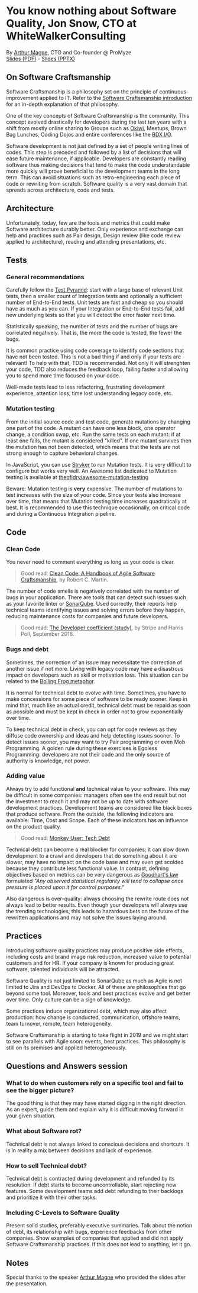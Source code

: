 # You know nothing about Software Quality, Jon Snow, CTO at WhiteWalkerConsulting
By [Arthur Magne](https://twitter.com/ArthurMagne), CTO and Co-founder @ ProMyze  
[Slides (PDF)](/assets/slides/2019-04-16_You-know-nothing-software-quality/slides.pdf) - [Slides (PPTX)](/assets/slides/2019-04-16_You-know-nothing-software-quality/slides.pptx)

## On Software Craftsmanship

Software Craftsmanship is a philosophy set on the principle of continuous improvement applied to IT. Refer to the [Software Craftsmanship introduction](/meetups/okiwi-bdx/2019-03-19_Software-craftsmanship-back-to-basics.md) for an in-depth explanation of that philosophy.

One of the key concepts of Software Craftsmanship is the community. This concept evolved drastically for developers during the last ten years with a shift from mostly online sharing to Groups such as [Okiwi](https://okiwi.org/), Meetups, Brown Bag Lunches, Coding Dojos and entire conferences like the [BDX I/O](https://www.bdx.io/).

Software development is not just defined by a set of people writing lines of codes. This step is preceded and followed by a list of decisions that will ease future maintenance, if applicable. Developers are constantly reading software thus making decisions that tend to make the code understandable more quickly will prove beneficial to the development teams in the long term. This can avoid situations such as retro-engineering each piece of code or rewriting from scratch. Software quality is a very vast domain that spreads across architecture, code and tests.

## Architecture

Unfortunately, today, few are the tools and metrics that could make Software architecture durably better. Only experience and exchange can help and practices such as Pair design, Design review (like code review applied to architecture), reading and attending presentations, etc.

## Tests
### General recommendations

Carefully follow the [Test Pyramid](https://testpyramid.com/): start with a large base of relevant Unit tests, then a smaller count of Integration tests and optionally a sufficient number of End-to-End tests. Unit tests are fast and cheap so you should have as much as you can. If your Integration or End-to-End tests fail, add new underlying tests so that you will detect the error faster next time.

Statistically speaking, the number of tests and the number of bugs are correlated negatively. That is, the more the code is tested, the fewer the bugs.

It is common practice using code coverage to identify code sections that have not been tested. This is not a bad thing if and only if your tests are relevant! To help with that, TDD is recommended. Not only it will strenghten your code, TDD also reduces the feedback loop, failing faster and allowing you to spend more time focused on your code.

Well-made tests lead to less refactoring, frustrating development experience, attention loss, time lost understanding legacy code, etc.

### Mutation testing

From the initial source code and test code, generate mutations by changing one part of the code. A mutant can have one less block, one operator change, a condition swap, etc. Run the same tests on each mutant: if at least one fails, the mutant is considered "killed". If one mutant survives then the mutation has not been detected, which means that the tests are not strong enough to capture behavioral changes.

In JavaScript, you can use [Stryker](https://stryker-mutator.io/) to run Mutation tests. It is very difficult to configure but works very well. An Awesome list dedicated to Mutation testing is available at [theofidry/awesome-mutation-testing](https://github.com/theofidry/awesome-mutation-testing)

Beware: Mutation testing is **very** expensive. The number of mutations to test increases with the size of your code. Since your tests also increase over time, that means that Mutation testing time increases quadratically at best. It is recommended to use this technique occasionally, on critical code and during a Continuous Integration pipeline.

## Code

### Clean Code

You never need to comment everything as long as your code is clear.

> Good read: [Clean Code: A Handbook of Agile Software Craftsmanship](https://www.amazon.com/Clean-Code-Handbook-Software-Craftsmanship/dp/0132350882), by Robert C. Martin.

The number of code smells is negatively correlated with the number of bugs in your application. There are tools that can detect such issues such as your favorite linter or [SonarQube](https://www.sonarqube.org/). Used correctly, their reports help technical teams identifying issues and solving errors before they happen, reducing maintenance costs for companies and future developers.

> Good read: [The Developer coefficient (study)](https://stripe.com/reports/developer-coefficient-2018), by Stripe and Harris Poll, September 2018.

### Bugs and debt

Sometimes, the correction of an issue may necessitate the correction of another issue if not more. Living with legacy code may have a disastrous impact on developers such as skill or motivation loss. This situation can be related to the [Boiling Frog metaphor](https://en.wikipedia.org/wiki/Boiling_frog).

It is normal for technical debt to evolve with time. Sometimes, you have to make concessions for some piece of software to be ready sooner. Keep in mind that, much like an actual credit, technical debt must be repaid as soon as possible and must be kept in check in order not to grow exponentially over time.

To keep technical debt in check, you can opt for code reviews as they diffuse code ownership and ideas and help detecting issues sooner. To detect issues sooner, you may want to try Pair programming or even Mob Programming. A golden rule during these exercises is Egoless Programming: developers are not their code and the only source of authority is knowledge, not power.

### Adding value

Always try to add functional **and** technical value to your software. This may be difficult in some companies: managers often see the end result but not the investment to reach it and may not be up to date with software development practices. Development teams are considered like black boxes that produce software. From the outside, the following indicators are available: Time, Cost and Scope. Each of these indicators has an influence on the product quality.

> Good read: [Monkey User: Tech Debt](https://www.monkeyuser.com/2018/tech-debt/)

Technical debt can become a real blocker for companies; it can slow down development to a crawl and developers that do something about it are slower, may have no impact on the code base and may even get scolded because they contribute less functional value. In contrast, defining objectives based on metrics can be very dangerous as [Goodhart's law](https://en.wikipedia.org/wiki/Goodhart%27s_law) formulated _"Any observed statistical regularity will tend to collapse once pressure is placed upon it for control purposes."_

Also dangerous is over-quality: always choosing the rewrite route does not always lead to better results. Even though your developers will always use the trending technologies, this leads to hazardous bets on the future of the rewritten applications and may not solve the issues laying around.

## Practices

Introducing software quality practices may produce positive side effects, including costs and brand image risk reduction, increased value to potential customers and for HR. If your company is known for producing great software, talented individuals will be attracted.

Software Quality is not just limited to SonarQube as much as Agile is not limited to Jira and DevOps to Docker. All of these are philosophies that go beyond some tool. Moreover, tools and best practices evolve and get better over time. Only culture can be a sign of knowledge.

Some practices induce organizational debt, which may also affect production: how change is conducted, communication, offshore teams, team turnover, remote, team heterogeneity.

Software Craftsmanship is starting to take flight in 2019 and we might start to see parallels with Agile soon: events, best practices. This philosophy is still on its premises and applied heterogeneously.

## Questions and Answers session

### What to do when customers rely on a specific tool and fail to see the bigger picture?

The good thing is that they may have started digging in the right direction. As an expert, guide them and explain why it is difficult moving forward in your given situation.

### What about Software rot?

Technical debt is not always linked to conscious decisions and shortcuts. It is in reality a mix between decisions and lack of experience.

### How to sell Technical debt?

Technical debt is contracted during development and refunded by its resolution. If debt starts to become uncontrollable, start rejecting new features. Some development teams add debt refunding to their backlogs and prioritize it with their other tasks.

### Including C-Levels to Software Quality

Present solid studies, preferably executive summaries. Talk about the notion of debt, its relationship with bugs, experience feedbacks from other companies. Show examples of companies that applied and did not apply Software Craftsmanship practices. If this does not lead to anything, let it go.

## Notes

Special thanks to the speaker [Arthur Magne](https://twitter.com/ArthurMagne) who provided the slides after the presentation.
